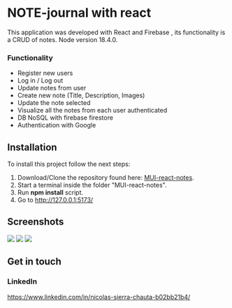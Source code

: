# NOTE-journal with react
This application was developed with React and Firebase , its functionality is a CRUD of notes. Node version 18.4.0.

### Functionality
- Register new users
- Log in / Log out
- Update notes from user
- Create new note (Title, Description, Images)
- Update the note selected
- Visualize all the notes from each user authenticated
- DB NoSQL with firebase firestore
- Authentication with Google

## Installation
To install this project follow the next steps:
1.  Download/Clone the repository found here: [MUI-react-notes](https://github.com/Nicolas0611/MUI-react-notes).
5.  Start a terminal inside the folder "MUI-react-notes".
6.  Run **npm install** script.
8.  Go to http://127.0.0.1:5173/

## Screenshots
<p float="left">
  <img src="./MUI-react-notes/src/screenshots/01.png">
 <img src="./MUI-react-notes/src/screenshots/02.png">
 <img src="./MUI-react-notes/src/screenshots/03.png">
</p>

## Get in touch
### LinkedIn
https://www.linkedin.com/in/nicolas-sierra-chauta-b02bb21b4/
